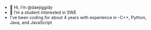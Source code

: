 - 👋 Hi, I’m @daejiggidy
- 👀 I’m a student interested in SWE
- I've been coding for about 4 years with experience in 
-C++, Python, Java, and JavaScript

<!---
daejiggidy/daejiggidy is a ✨ special ✨snowflake 🥇
--->
